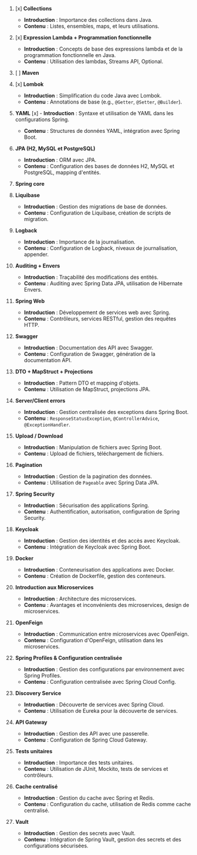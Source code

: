 1. [x] **Collections** 
     - **Introduction** : Importance des collections dans Java.
    - **Contenu** : Listes, ensembles, maps, et leurs utilisations.

2. [x] **Expression Lambda + Programmation fonctionnelle**
    - **Introduction** : Concepts de base des expressions lambda et de la programmation fonctionnelle en Java.
    - **Contenu** : Utilisation des lambdas, Streams API, Optional.

3. [ ] **Maven**

4. [x] **Lombok**
    - **Introduction** : Simplification du code Java avec Lombok.
    - **Contenu** : Annotations de base (e.g., `@Getter`, `@Setter`, `@Builder`).

5. **YAML**
    [x] - **Introduction** : Syntaxe et utilisation de YAML dans les configurations Spring.
    - **Contenu** : Structures de données YAML, intégration avec Spring Boot.

6. **JPA (H2, MySQL et PostgreSQL)**
    - **Introduction** : ORM avec JPA.
    - **Contenu** : Configuration des bases de données H2, MySQL et PostgreSQL, mapping d'entités.

7. **Spring core**

8. **Liquibase**
    - **Introduction** : Gestion des migrations de base de données.
    - **Contenu** : Configuration de Liquibase, création de scripts de migration.

9. **Logback**
    - **Introduction** : Importance de la journalisation.
    - **Contenu** : Configuration de Logback, niveaux de journalisation, appender.

10. **Auditing + Envers**
     - **Introduction** : Traçabilité des modifications des entités.
     - **Contenu** : Auditing avec Spring Data JPA, utilisation de Hibernate Envers.

11. **Spring Web**
    - **Introduction** : Développement de services web avec Spring.
    - **Contenu** : Contrôleurs, services RESTful, gestion des requêtes HTTP.

12. **Swagger**
    - **Introduction** : Documentation des API avec Swagger.
    - **Contenu** : Configuration de Swagger, génération de la documentation API.

13. **DTO + MapStruct + Projections**
    - **Introduction** : Pattern DTO et mapping d'objets.
    - **Contenu** : Utilisation de MapStruct, projections JPA.

14. **Server/Client errors**
    - **Introduction** : Gestion centralisée des exceptions dans Spring Boot.
    - **Contenu** : `ResponseStatusException`, `@ControllerAdvice`, `@ExceptionHandler`.

15. **Upload / Download**
    - **Introduction** : Manipulation de fichiers avec Spring Boot.
    - **Contenu** : Upload de fichiers, téléchargement de fichiers.

16. **Pagination**
    - **Introduction** : Gestion de la pagination des données.
    - **Contenu** : Utilisation de `Pageable` avec Spring Data JPA.

17. **Spring Security**
    - **Introduction** : Sécurisation des applications Spring.
    - **Contenu** : Authentification, autorisation, configuration de Spring Security.

18. **Keycloak**
    - **Introduction** : Gestion des identités et des accès avec Keycloak.
    - **Contenu** : Intégration de Keycloak avec Spring Boot.

19. **Docker**
    - **Introduction** : Conteneurisation des applications avec Docker.
    - **Contenu** : Création de Dockerfile, gestion des conteneurs.

20. **Introduction aux Microservices**
    - **Introduction** : Architecture des microservices.
    - **Contenu** : Avantages et inconvénients des microservices, design de microservices.

21. **OpenFeign**
    - **Introduction** : Communication entre microservices avec OpenFeign.
    - **Contenu** : Configuration d'OpenFeign, utilisation dans les microservices.

22. **Spring Profiles & Configuration centralisée**
    - **Introduction** : Gestion des configurations par environnement avec Spring Profiles.
    - **Contenu** : Configuration centralisée avec Spring Cloud Config.

23. **Discovery Service**
    - **Introduction** : Découverte de services avec Spring Cloud.
    - **Contenu** : Utilisation de Eureka pour la découverte de services.

24. **API Gateway**
    - **Introduction** : Gestion des API avec une passerelle.
    - **Contenu** : Configuration de Spring Cloud Gateway.

25. **Tests unitaires**
    - **Introduction** : Importance des tests unitaires.
    - **Contenu** : Utilisation de JUnit, Mockito, tests de services et contrôleurs.

26. **Cache centralisé**
    - **Introduction** : Gestion du cache avec Spring et Redis.
    - **Contenu** : Configuration du cache, utilisation de Redis comme cache centralisé.

27. **Vault**
    - **Introduction** : Gestion des secrets avec Vault.
    - **Contenu** : Intégration de Spring Vault, gestion des secrets et des configurations sécurisées.
